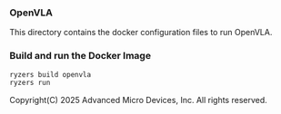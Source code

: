 ### OpenVLA

This directory contains the docker configuration files to run OpenVLA.

### Build and run the Docker Image

```sh
ryzers build openvla
ryzers run
```

Copyright(C) 2025 Advanced Micro Devices, Inc. All rights reserved.